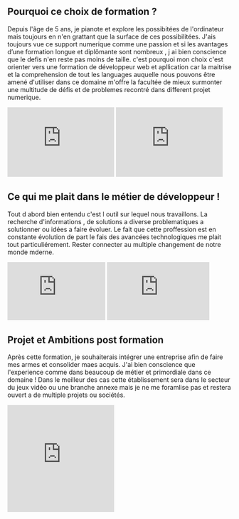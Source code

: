 <h2> Pourquoi ce choix de formation ? </h2>
  <p> 
    Depuis l'âge de 5 ans, je pianote et explore les possibitées de l'ordinateur mais toujours en n'en grattant que la surface de ces possibilitées. J'ais toujours vue ce support numerique comme une passion et si les avantages d’une formation longue et diplômante sont nombreux , j ai bien conscience que le defis n'en reste pas moins de taille. c'est pourquoi mon choix c'est orienter vers une formation de développeur web et apllication car la maitrise et la comprehension de tout les languages auquelle nous pouvons être amené d'utiliser dans ce domaine m'offre la facultée de mieux surmonter une multitude de défis et de problemes recontré dans different projet numerique.
  </p>
  <p>
    <iframe src="https://giphy.com/embed/3oriO7A7bt1wsEP4cw" width="240" height="156" frameBorder="0" class="giphy-embed" allowFullScreen></iframe>
    <iframe src="https://giphy.com/embed/YhyAJUCpno53y" width="240" height="156" frameBorder="0" class="giphy-embed" allowFullScreen></iframe>
  </p>
   
 <h2> Ce qui me plait dans le métier de développeur ! </h2>  
   <p>
     Tout d abord bien entendu c'est l outil sur lequel nous travaillons. La recherche d'informations , de solutions a diverse problematiques a solutionner ou idées a faire évoluer. Le fait que cette proffession est en constante évolution de part le fais des avancées technologiques me plait tout particuliérement. Rester connecter au multiple changement de notre monde mderne. 
   </p>
   <p>
    <iframe src="https://giphy.com/embed/2juvZoQ3oLa4U" width="220" height="130" frameBorder="0" class="giphy-embed" allowFullScreen></iframe>
    <iframe width="230" height="130" frameBorder="0" class="giphy-embed" src="https://giphy.com/embed/5Zesu5VPNGJlm"  allowFullScreen></iframe>
   </p>
   
 
 <head>
  <h2> Projet et Ambitions post formation </h2>    
    <p>
      Après cette formation, je souhaiterais intégrer une entreprise afin de faire mes armes et consolider maes acquis. J'ai bien conscience que l'experience comme dans beaucoup de métier et primordiale dans ce domaine !  Dans le meilleur des cas cette établissement sera dans le secteur du jeux vidéo ou une branche annexe mais je ne me foramlise pas et restera ouvert a de multiple projets ou sociétés.
    </p>
    <p>
    <iframe src="https://giphy.com/embed/9RXNbhNlweVmeSJx3h" width="240" height="240" frameBorder="0" class="giphy-embed" allowFullScreen>
    <iframe src="https://giphy.com/embed/xUA7b8HhU0vgV28SNa" width="140" height="240" frameBorder="0" class="giphy-embed" allowFullScreen></iframe>
    
  
